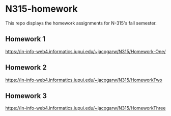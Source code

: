 # N315-homework

This repo displays the homework assignments for N-315's fall semester.

## Homework 1

https://in-info-web4.informatics.iupui.edu/~jacogarw/N315/Homework-One/

## Homework 2

https://in-info-web4.informatics.iupui.edu/~jacogarw/N315/HomeworkTwo

## Homework 3

https://in-info-web4.informatics.iupui.edu/~jacogarw/N315/HomeworkThree

